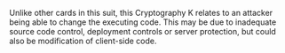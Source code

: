 Unlike other cards in this suit, this Cryptography K relates to an attacker being able to change the executing code. This may be due to inadequate source code control, deployment controls or server protection, but could also be modification of client-side code.
